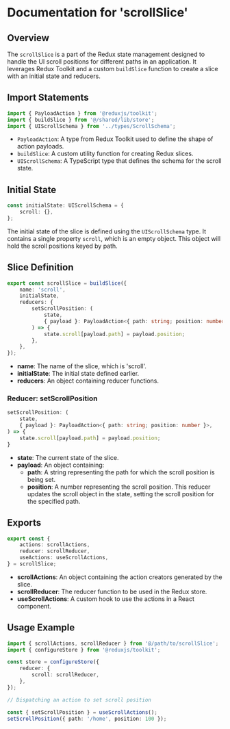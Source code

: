 # Documentation for 'scrollSlice'

## Overview
The `scrollSlice` is a part of the Redux state management designed to handle the UI scroll positions for different paths in an application. It leverages Redux Toolkit and a custom `buildSlice` function to create a slice with an initial state and reducers.

## Import Statements
```typescript
import { PayloadAction } from '@reduxjs/toolkit';
import { buildSlice } from '@/shared/lib/store';
import { UIScrollSchema } from '../types/ScrollSchema';
```
- `PayloadAction`: A type from Redux Toolkit used to define the shape of action payloads.
- `buildSlice`: A custom utility function for creating Redux slices.
- `UIScrollSchema`: A TypeScript type that defines the schema for the scroll state.

## Initial State
```typescript
const initialState: UIScrollSchema = {
    scroll: {},
};
```

The initial state of the slice is defined using the `UIScrollSchema` type. It contains a single property `scroll`, which is an empty object. This object will hold the scroll positions keyed by path.

## Slice Definition
```typescript
export const scrollSlice = buildSlice({
    name: 'scroll',
    initialState,
    reducers: {
        setScrollPosition: (
            state,
            { payload }: PayloadAction<{ path: string; position: number }>,
        ) => {
            state.scroll[payload.path] = payload.position;
        },
    },
});
```
- **name**: The name of the slice, which is 'scroll'.
- **initialState**: The initial state defined earlier.
- **reducers**: An object containing reducer functions.

### Reducer: setScrollPosition
```typescript
setScrollPosition: (
    state,
    { payload }: PayloadAction<{ path: string; position: number }>,
) => {
    state.scroll[payload.path] = payload.position;
}
```
- **state**: The current state of the slice.
- **payload**: An object containing:
  - **path**: A string representing the path for which the scroll position is being set.
  - **position**: A number representing the scroll position.
  This reducer updates the scroll object in the state, setting the scroll position for the specified path.

## Exports
```typescript
export const {
    actions: scrollActions,
    reducer: scrollReducer,
    useActions: useScrollActions,
} = scrollSlice;
```
- **scrollActions**: An object containing the action creators generated by the slice.
- **scrollReducer**: The reducer function to be used in the Redux store.
- **useScrollActions**: A custom hook to use the actions in a React component.


## Usage Example
```typescript
import { scrollActions, scrollReducer } from '@/path/to/scrollSlice';
import { configureStore } from '@reduxjs/toolkit';

const store = configureStore({
    reducer: {
        scroll: scrollReducer,
    },
});

// Dispatching an action to set scroll position

const { setScrollPosition } = useScrollActions();
setScrollPosition({ path: '/home', position: 100 });
```
